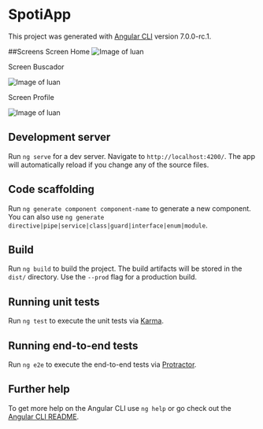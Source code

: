 # SpotiApp

This project was generated with [Angular CLI](https://github.com/angular/angular-cli) version 7.0.0-rc.1.


##Screens
Screen Home
![Image of luan](https://lh3.googleusercontent.com/-SZx81tosNSQ/Xp5IfpqhYhI/AAAAAAAAUHU/e8uahX3ljxUB7bxhdv4utRauqKN19G4wQCK8BGAsYHg/s0/2020-04-20.png)

Screen Buscador

![Image of luan](https://lh3.googleusercontent.com/-kpJCOSMkRvE/Xp5Ir8Q-8rI/AAAAAAAAUHc/MhKAn3UW9dgBZUAhoF44H5_t9VynL3MhwCK8BGAsYHg/s0/2020-04-20.png)

Screen Profile

![Image of luan](https://lh3.googleusercontent.com/-NxXbsWeksPs/Xp5InGikUhI/AAAAAAAAUHY/pOWgBgzijVwA-vesbUzXR0e1qbPAY2cVgCK8BGAsYHg/s0/2020-04-20.png)
## Development server

Run `ng serve` for a dev server. Navigate to `http://localhost:4200/`. The app will automatically reload if you change any of the source files.

## Code scaffolding

Run `ng generate component component-name` to generate a new component. You can also use `ng generate directive|pipe|service|class|guard|interface|enum|module`.

## Build

Run `ng build` to build the project. The build artifacts will be stored in the `dist/` directory. Use the `--prod` flag for a production build.

## Running unit tests

Run `ng test` to execute the unit tests via [Karma](https://karma-runner.github.io).

## Running end-to-end tests

Run `ng e2e` to execute the end-to-end tests via [Protractor](http://www.protractortest.org/).

## Further help

To get more help on the Angular CLI use `ng help` or go check out the [Angular CLI README](https://github.com/angular/angular-cli/blob/master/README.md).
